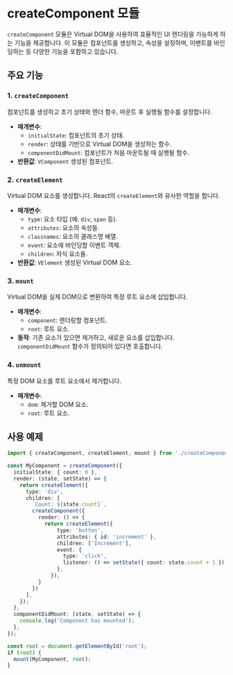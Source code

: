 # createComponent 모듈

`createComponent` 모듈은 Virtual DOM을 사용하여 효율적인 UI 렌더링을 가능하게 하는 기능을 제공합니다. 이 모듈은 컴포넌트를 생성하고, 속성을 설정하며, 이벤트를 바인딩하는 등 다양한 기능을 포함하고 있습니다.

## 주요 기능

### 1. `createComponent`

컴포넌트를 생성하고 초기 상태와 렌더 함수, 마운트 후 실행될 함수를 설정합니다.

- **매개변수**:
  - `initialState`: 컴포넌트의 초기 상태.
  - `render`: 상태를 기반으로 Virtual DOM을 생성하는 함수.
  - `componentDidMount`: 컴포넌트가 처음 마운트될 때 실행될 함수.
- **반환값**: `VComponent` 생성된 컴포넌트.

### 2. `createElement`

Virtual DOM 요소를 생성합니다. React의 `createElement`와 유사한 역할을 합니다.

- **매개변수**:
  - `type`: 요소 타입 (예: `div`, `span` 등).
  - `attributes`: 요소의 속성들.
  - `classnames`: 요소의 클래스명 배열.
  - `event`: 요소에 바인딩할 이벤트 객체.
  - `children`: 자식 요소들.
- **반환값**: `VElement` 생성된 Virtual DOM 요소.

### 3. `mount`

Virtual DOM을 실제 DOM으로 변환하여 특정 루트 요소에 삽입합니다.

- **매개변수**:
  - `component`: 렌더링할 컴포넌트.
  - `root`: 루트 요소.
- **동작**: 기존 요소가 있으면 제거하고, 새로운 요소를 삽입합니다. `componentDidMount` 함수가 정의되어 있다면 호출합니다.

### 4. `unmount`

특정 DOM 요소를 루트 요소에서 제거합니다.

- **매개변수**:
  - `dom`: 제거할 DOM 요소.
  - `root`: 루트 요소.

## 사용 예제

```typescript
import { createComponent, createElement, mount } from './createComponent';

const MyComponent = createComponent({
  initialState: { count: 0 },
  render: (state, setState) => {
    return createElement({
      type: 'div',
      children: [
        `Count: ${state.count}`,
        createComponent({
          render: () => {
            return createElement({
                type: 'button',
                attributes: { id: 'increment' },
                children: ['Increment'],
                event: {
                  type: 'click',
                  listener: () => setState({ count: state.count + 1 }),
                },
              }),
          }
        })
      ],
    });
  },
  componentDidMount: (state, setState) => {
    console.log('Component has mounted');
  },
});

const root = document.getElementById('root');
if (root) {
  mount(MyComponent, root);
}
```

